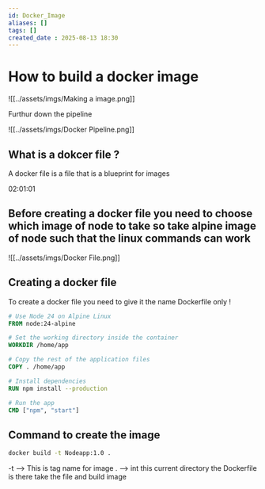 ```yaml
---
id: Docker_Image
aliases: []
tags: []
created_date : 2025-08-13 18:30
---
```


# How to build a docker image 

![[../assets/imgs/Making a image.png]]

Furthur down the pipeline 

![[../assets/imgs/Docker Pipeline.png]]
## What is a dokcer file ? 

A docker file is a file that is a blueprint for images 

02:01:01


## Before creating a docker file you need to choose which image of node to take so take alpine image of node such that the linux commands can work 

![[../assets/imgs/Docker File.png]]

## Creating a docker file 

To create a docker file you need to give it the name Dockerfile only !

```Dockerfile
# Use Node 24 on Alpine Linux
FROM node:24-alpine

# Set the working directory inside the container
WORKDIR /home/app

# Copy the rest of the application files
COPY . /home/app

# Install dependencies
RUN npm install --production

# Run the app
CMD ["npm", "start"]
```

## Command to create the image 

```bash
docker build -t Nodeapp:1.0 .
```

-t --> This is tag name for image 
. --> int this current directory the Dockerfile is there take the file and build image  
